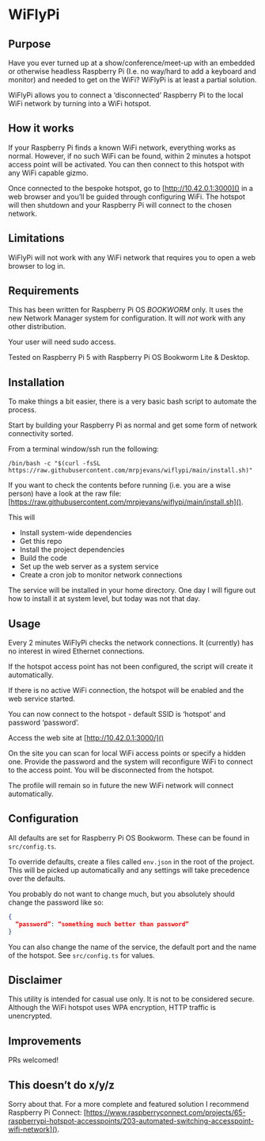# WiFlyPi

## Purpose

Have you ever turned up at a show/conference/meet-up with an embedded or otherwise headless Raspberry Pi (I.e. no way/hard to add a keyboard and monitor) and needed to get on the WiFi? WiFlyPi is at least a partial solution.

WiFlyPi allows you to connect a ‘disconnected’ Raspberry Pi to the local WiFi network by turning into a WiFi hotspot.

## How it works

If your Raspberry Pi finds a known WiFi network, everything works as normal. However, if no such WiFi can be found, within 2 minutes a hotspot access point will be activated. You can then connect to this hotspot with any WiFi capable gizmo.

Once connected to the bespoke hotspot, go to [http://10.42.0.1:3000]() in a web browser and you’ll be guided through configuring WiFi. The hotspot will then shutdown and your Raspberry Pi will connect to the chosen network.

## Limitations

WiFlyPi will not work with any WiFi network that requires you to open a web browser to log in.

## Requirements

This has been written for Raspberry Pi OS _BOOKWORM_ only. It uses the new Network Manager system for configuration. It will _not_ work with any other distribution.

Your user will need sudo access.

Tested on Raspberry Pi 5 with Raspberry Pi OS Bookworm Lite & Desktop.

## Installation

To make things a bit easier, there is a very basic bash script to automate the process.

Start by building your Raspberry Pi as normal and get some form of network connectivity sorted.

From a terminal window/ssh run the following:

```
/bin/bash -c "$(curl -fsSL https://raw.githubusercontent.com/mrpjevans/wiflypi/main/install.sh)"
```

If you want to check the contents before running (i.e. you are a wise person) have a look at the raw file: [https://raw.githubusercontent.com/mrpjevans/wiflypi/main/install.sh]().

This will

- Install system-wide dependencies
- Get this repo
- Install the project dependencies
- Build the code
- Set up the web server as a system service
- Create a cron job to monitor network connections

The service will be installed in your home directory. One day I will figure out how to install it at system level, but today was not that day.

## Usage

Every 2 minutes WiFlyPi checks the network connections. It (currently) has no interest in wired Ethernet connections.

If the hotspot access point has not been configured, the script will create it automatically.

If there is no active WiFi connection, the hotspot will be enabled and the web service started.

You can now connect to the hotspot - default SSID is ‘hotspot’ and password ‘password’.

Access the web site at [http://10.42.0.1:3000/]()

On the site you can scan for local WiFi access points or specify a hidden one. Provide the password and the system will reconfigure WiFi to connect to the access point. You will be disconnected from the hotspot.

The profile will remain so in future the new WiFi network will connect automatically.

## Configuration

All defaults are set for Raspberry Pi OS Bookworm. These can be found in `src/config.ts`.

To override defaults, create a files called `env.json` in the root of the project. This will be picked up automatically and any settings will take precedence over the defaults.

You probably do not want to change much, but you absolutely should change the password like so:

```json
{
  “password”: “something much better than password”
}
```

You can also change the name of the service, the default port and the name of the hotspot. See `src/config.ts` for values.

## Disclaimer

This utility is intended for casual use only. It is not to be considered secure. Although the WiFi hotspot uses WPA encryption, HTTP traffic is unencrypted.

## Improvements

PRs welcomed!

## This doesn’t do x/y/z

Sorry about that. For a more complete and featured solution I recommend Raspberry Pi Connect: [https://www.raspberryconnect.com/projects/65-raspberrypi-hotspot-accesspoints/203-automated-switching-accesspoint-wifi-network]().
